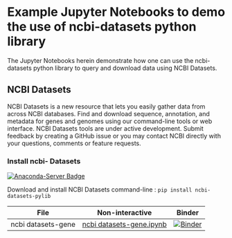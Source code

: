 # Example Jupyter Notebooks to demo the use of ncbi-datasets python library
The Jupyter Notebooks herein demonstrate how one can use the ncbi-datasets python library to query and download data using NCBI Datasets.

## NCBI Datasets 
NCBI Datasets is a new resource that lets you easily gather data from across NCBI databases. 
Find and download sequence, annotation, and metadata for genes and genomes using our command-line tools or web interface. 
NCBI Datasets tools are under active development. Submit feedback by creating a GitHub issue or you may contact NCBI directly with your questions, comments or feature requests.

### Install ncbi- Datasets
[![Anaconda-Server Badge](https://anaconda.org/conda-forge/ncbi-datasets-cli/badges/installer/conda.svg)](https://anaconda.org/conda-forge/ncbi-datasets-cli)

Download and install NCBI Datasets command-line :
`pip install ncbi-datasets-pylib`


| File | Non-interactive | Binder |
| --- | --- | --- |
| ncbi datasets-gene | [ncbi datasets-gene.ipynb](https://github.com/amirahmadi-ru/ncbi-datasets_pylib/blob/main/ncbi%20datasets-gene.ipynb) | [![Binder](https://mybinder.org/badge_logo.svg)](https://mybinder.org/v2/gh/ncbi/datasets/master?filepath=examples/jupyter/ncbi-datasets-pylib/ncbi-datasets-gene.ipynb) |
